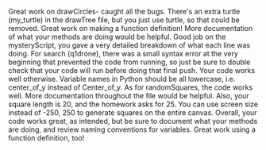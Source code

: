 Great work on drawCircles- caught all the bugs. There's an extra turtle (my_turtle) in the drawTree file, but you just use turtle, so that could be removed. Great work on making a function definition! More documentation of what your methods are doing would be helpful. Good job on the mysteryScript, you gave a very detailed breakdown of what each line was doing. For search (q1drone), there was a small syntax error at the very beginning that prevented the code from running, so just be sure to double check that your code will run before doing that final push. Your code works well otherwise. Variable names in Python should be all lowercase, i.e. center_of_y instead of Center_of_y.  As for randomSquares, the code works well. More documentation throughout the file would be helpful. Also, your square length is 20, and the homework asks for 25. You can use screen size instead of -250, 250 to generate squares on the entire canvas. Overall, your code works great, as intended, but be sure to document what your methods are doing, and review naming conventions for variables. Great work using a function definition, too!
